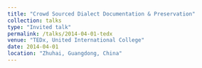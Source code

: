 ```yaml
---
title: "Crowd Sourced Dialect Documentation & Preservation"
collection: talks
type: "Invited talk"
permalink: /talks/2014-04-01-tedx
venue: "TEDx, United International College"
date: 2014-04-01
location: "Zhuhai, Guangdong, China"
---
```

